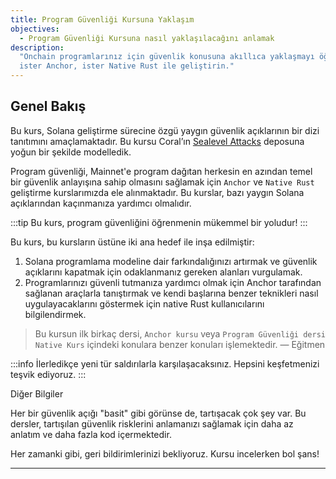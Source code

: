 ```yaml
---
title: Program Güvenliği Kursuna Yaklaşım
objectives:
  - Program Güvenliği Kursuna nasıl yaklaşılacağını anlamak
description:
  "Onchain programlarınız için güvenlik konusuna akıllıca yaklaşmayı öğrenin,
  ister Anchor, ister Native Rust ile geliştirin."
---
```


## Genel Bakış

Bu kurs, Solana geliştirme sürecine özgü yaygın güvenlik açıklarının bir dizi tanıtımını amaçlamaktadır. Bu kursu Coral’ın
[Sealevel Attacks](https://github.com/coral-xyz/sealevel-attacks) deposuna yoğun bir şekilde modelledik.

Program güvenliği, Mainnet'e program dağıtan herkesin en azından temel bir
güvenlik anlayışına sahip olmasını sağlamak için
`Anchor` ve
`Native Rust` geliştirme
kurslarımızda ele alınmaktadır. Bu kurslar, bazı yaygın
Solana açıklarından kaçınmanıza yardımcı olmalıdır.

:::tip
Bu kurs, program güvenliğini öğrenmenin mükemmel bir yoludur!
:::

Bu kurs, bu kursların üstüne iki ana hedef ile inşa edilmiştir:

1. Solana programlama modeline dair farkındalığınızı artırmak ve güvenlik
   açıklarını kapatmak için odaklanmanız gereken alanları vurgulamak.
2. Programlarınızı güvenli tutmanıza yardımcı olmak için Anchor tarafından sağlanan
   araçlarla tanıştırmak ve kendi başlarına benzer teknikleri nasıl uygulayacaklarını
   göstermek için native Rust kullanıcılarını bilgilendirmek.

> Bu kursun ilk birkaç dersi, `Anchor kursu` veya
> `Program Güvenliği dersi`
> `Native Kurs` içindeki konulara benzer konuları işlemektedir.
> — Eğitmen

:::info
İlerledikçe yeni tür saldırılarla karşılaşacaksınız. Hepsini keşfetmenizi
teşvik ediyoruz.
:::


Diğer Bilgiler

Her bir güvenlik açığı "basit" gibi görünse de, tartışacak çok şey var. Bu dersler, tartışılan güvenlik risklerini anlamanızı
sağlamak için daha az anlatım ve daha fazla kod içermektedir.
  


Her zamanki gibi, geri bildirimlerinizi bekliyoruz. Kursu incelerken bol şans!

---
